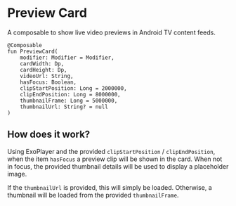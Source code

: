 # Preview Card

A composable to show live video previews in Android TV content feeds.

```
@Composable
fun PreviewCard(
    modifier: Modifier = Modifier,
    cardWidth: Dp,
    cardHeight: Dp,
    videoUrl: String,
    hasFocus: Boolean,
    clipStartPosition: Long = 2000000,
    clipEndPosition: Long = 8000000,
    thumbnailFrame: Long = 5000000,
    thumbnailUrl: String? = null
)
```

## How does it work?

Using ExoPlayer and the provided `clipStartPosition` / `clipEndPosition`, when the item `hasFocus` a preview clip
will be shown in the card. When not in focus, the provided thumbnail details will be used to display
a placeholder image.

If the `thumbnailUrl` is provided, this will simply be loaded. Otherwise, a thumbnail will be loaded from the provided `thumbnailFrame`.